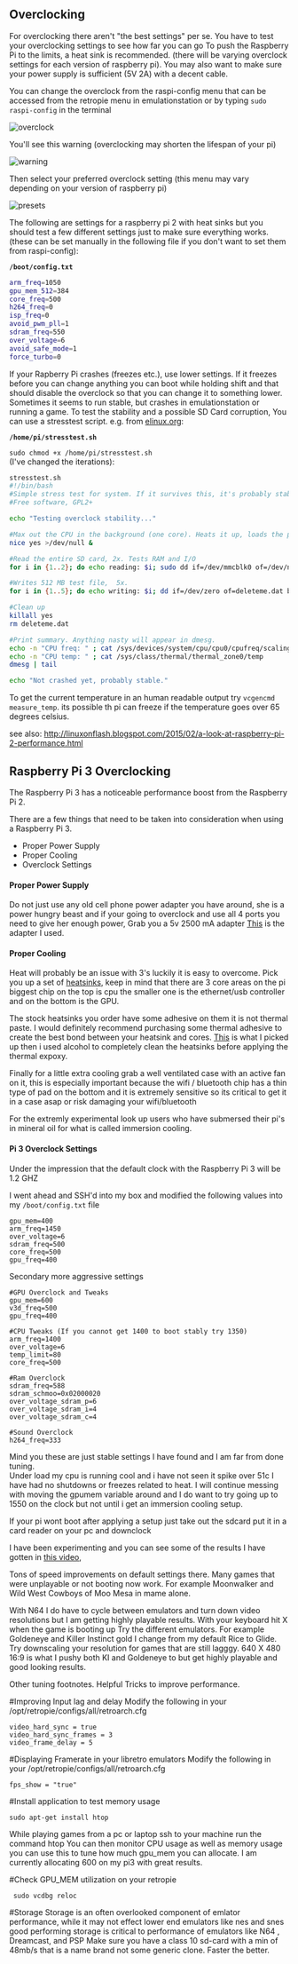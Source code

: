 ## Overclocking

For overclocking there aren't "the best settings" per se. You have to test your overclocking settings to see how far you can go To push the Raspberry Pi to the limits, a heat sink is recommended. (there will be varying overclock settings for each version of raspberry pi). You may also want to make sure your power supply is sufficient (5V 2A) with a decent cable.

You can change the overclock from the raspi-config menu that can be accessed from the retropie menu in emulationstation or by typing `sudo raspi-config` in the terminal

![overclock](https://cloud.githubusercontent.com/assets/10035308/10713805/9e6c826c-7a90-11e5-92c9-e613e8154366.png)

You'll see this warning (overclocking may shorten the lifespan of your pi)

![warning](https://cloud.githubusercontent.com/assets/10035308/10713808/d45abaec-7a90-11e5-8677-341d82ce217b.png)

Then select your preferred overclock setting (this menu may vary depending on your version of raspberry pi)

![presets](https://cloud.githubusercontent.com/assets/10035308/10713816/290103ee-7a91-11e5-8c65-9a69fa48e0ff.png)

The following are settings for a raspberry pi 2 with heat sinks but you should test a few different settings just to make sure everything works. (these can be set manually in the following file if you don't want to set them from raspi-config):

**`/boot/config.txt`**
```bash
arm_freq=1050
gpu_mem_512=384
core_freq=500
h264_freq=0
isp_freq=0
avoid_pwm_pll=1
sdram_freq=550
over_voltage=6
avoid_safe_mode=1
force_turbo=0
```
If your Rapberry Pi crashes (freezes etc.), use lower settings. If it freezes before you can change anything you can boot while holding shift and that should disable the overclock so that you can change it to something lower. Sometimes it seems to run stable, but crashes in emulationstation or running a game. To test the stability and a possible SD Card corruption, You can use a stresstest script. e.g. from [elinux.org](http://elinux.org/RPi_config.txt#Overclock_stability_test):

**`/home/pi/stresstest.sh`**

`sudo chmod +x /home/pi/stresstest.sh`  
(I've changed the iterations):  
```bash
stresstest.sh
#!/bin/bash
#Simple stress test for system. If it survives this, it's probably stable.
#Free software, GPL2+

echo "Testing overclock stability..."

#Max out the CPU in the background (one core). Heats it up, loads the power-supply. 
nice yes >/dev/null &

#Read the entire SD card, 2x. Tests RAM and I/O
for i in {1..2}; do echo reading: $i; sudo dd if=/dev/mmcblk0 of=/dev/null bs=4M; done

#Writes 512 MB test file,  5x.
for i in {1..5}; do echo writing: $i; dd if=/dev/zero of=deleteme.dat bs=1M count=512; sync; done

#Clean up
killall yes
rm deleteme.dat

#Print summary. Anything nasty will appear in dmesg.
echo -n "CPU freq: " ; cat /sys/devices/system/cpu/cpu0/cpufreq/scaling_cur_freq
echo -n "CPU temp: " ; cat /sys/class/thermal/thermal_zone0/temp
dmesg | tail 

echo "Not crashed yet, probably stable."
```
To get the current temperature in an human readable output try `vcgencmd measure_temp`. its possible th pi can freeze if the temperature goes over 65 degrees celsius.

see also: http://linuxonflash.blogspot.com/2015/02/a-look-at-raspberry-pi-2-performance.html


## Raspberry Pi 3 Overclocking

The Raspberry Pi 3 has a noticeable performance boost from the Raspberry Pi 2. 

There are a few things that need to be taken into consideration when using a Raspberry Pi 3.

- Proper Power Supply
- Proper Cooling
- Overclock Settings

#### Proper Power Supply

Do not just use any old cell phone power adapter you have around, she is a power hungry beast and if your going to overclock and use all 4 ports you need to give her enough power, 
Grab you a 5v 2500 mA adapter [This](http://www.amazon.com/gp/product/B011BE929S) is the adapter I used.

#### Proper Cooling

Heat will probably be an issue with 3's luckily it is easy to overcome. Pick you up a set of [heatsinks](http://www.amazon.com/gp/product/B00HPQGTI4),  keep in mind that there are 3 core areas on the pi biggest chip on the top is cpu the smaller one is the ethernet/usb controller and on the bottom is the GPU. 

The stock heatsinks you order have some adhesive on them it is not thermal paste. I would definitely recommend purchasing some thermal adhesive to create the best bond between your heatsink and cores. 
[This](http://www.amazon.com/gp/product/B0087X725S) is what I picked up then i used alcohol to completely clean the heatsinks before applying the thermal expoxy.

Finally for a little extra cooling grab a well ventilated case with an active fan on it, this is especially important because the wifi / bluetooth chip has a thin type of pad on the bottom and it is extremely sensitive so its critical to get it in a case asap or risk damaging your wifi/bluetooth

For the extremly experimental look up users who have submersed their pi's in mineral oil for what is called immersion cooling. 

#### Pi 3 Overclock Settings

Under the impression that the default clock with the Raspberry Pi 3 will be 1.2 GHZ 

I went ahead and SSH'd into my box and modified the following values into my `/boot/config.txt` file

```
gpu_mem=400
arm_freq=1450
over_voltage=6
sdram_freq=500
core_freq=500
gpu_freq=400
```
Secondary more aggressive settings
```
#GPU Overclock and Tweaks
gpu_mem=600
v3d_freq=500
gpu_freq=400

#CPU Tweaks (If you cannot get 1400 to boot stably try 1350)
arm_freq=1400
over_voltage=6
temp_limit=80
core_freq=500

#Ram Overclock
sdram_freq=588
sdram_schmoo=0x02000020
over_voltage_sdram_p=6
over_voltage_sdram_i=4
over_voltage_sdram_c=4

#Sound Overclock
h264_freq=333

```

Mind you these are just stable settings I have found and I am far from done tuning.  
Under load my cpu is running cool and i have not seen it spike over 51c 
I have had no shutdowns or freezes related to heat.
I will continue messing with moving the gpumem variable around and I do want to try going up to 1550 on the clock but not until i get an immersion cooling setup. 

If your pi wont boot after applying a setup just take out the sdcard put it in a card reader on your pc and downclock 

I have been experimenting and you can see some of the results I have gotten in [this video](https://www.youtube.com/watch?v=dsrxdCtNzLg&feature=youtu.be), 

Tons of speed improvements on default settings there.  Many games that were unplayable or not booting now work. For example Moonwalker and Wild West Cowboys of Moo Mesa in mame alone. 

With N64 I do have to cycle between emulators and turn down video resolutions but I am getting highly playable results. 
With your keyboard hit X when the game is booting up 
Try the different emulators.  For example Goldeneye and Killer Instinct gold I change from my default Rice to Glide. 
Try downscaling your resolution for games that are still lagggy.  640 X 480 16:9  is what I pushy both KI and Goldeneye to but get highly playable and good looking results. 


Other tuning footnotes.
Helpful Tricks to improve performance.

#Improving Input lag and delay
Modify the following in your /opt/retropie/configs/all/retroarch.cfg   
```
video_hard_sync = true
video_hard_sync_frames = 3
video_frame_delay = 5
```


#Displaying Framerate in your libretro emulators
Modify the following in your /opt/retropie/configs/all/retroarch.cfg   
```
fps_show = "true"
```


#Install application to test memory usage
```
sudo apt-get install htop
```

While playing games from a pc or laptop ssh to your machine
run the command htop
You can then monitor CPU usage as well as memory usage you can use this to tune how much gpu_mem you can allocate.  I am currently allocating 600 on my pi3 with great results. 


#Check GPU_MEM utilization on your retropie
```
 sudo vcdbg reloc
```

#Storage
Storage is an often overlooked component of emlator performance, while it may not effect lower end emulators like nes and snes  good performing storage is critical to performance of emulators like N64 , Dreamcast, and PSP
Make sure you have a class 10 sd-card with a min of 48mb/s that is a name brand not some generic clone.  Faster the better. 





